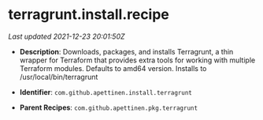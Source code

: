# terragrunt.install.recipe

_Last updated 2021-12-23 20:01:50Z_

- **Description**: Downloads, packages, and installs Terragrunt, a thin wrapper for Terraform that provides extra tools for working with multiple Terraform modules. Defaults to amd64 version. Installs to /usr/local/bin/terragrunt

- **Identifier**: `com.github.apettinen.install.terragrunt`

- **Parent Recipes**: `com.github.apettinen.pkg.terragrunt`
